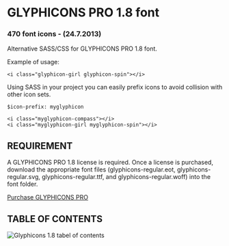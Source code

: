 # GLYPHICONS PRO 1.8 font
### 470 font icons - (24.7.2013)

Alternative SASS/CSS for GLYPHICONS PRO 1.8 font.

Example of usage:

    <i class="glyphicon-girl glyphicon-spin"></i>

Using SASS in your project you can easily prefix icons to avoid collision with other icon sets.

    $icon-prefix: myglyphicon

    <i class="myglyphicon-compass"></i>
    <i class="myglyphicon-girl myglyphicon-spin"></i>

## REQUIREMENT

A GLYPHICONS PRO 1.8 license is required. Once a license is purchased, download the appropriate font files (glyphicons-regular.eot, glyphicons-regular.svg, glyphicons-regular.ttf, and glyphicons-regular.woff) into the font folder.

[Purchase GLYPHICONS PRO](http://glyphicons.com/)


## TABLE OF CONTENTS
![Glyphicons 1.8 tabel of contents](https://raw.github.com/jmak/bootstrap-glyphicons-fonts/master/470-GLYPHICONS/glyphicons_1.8.gif)

